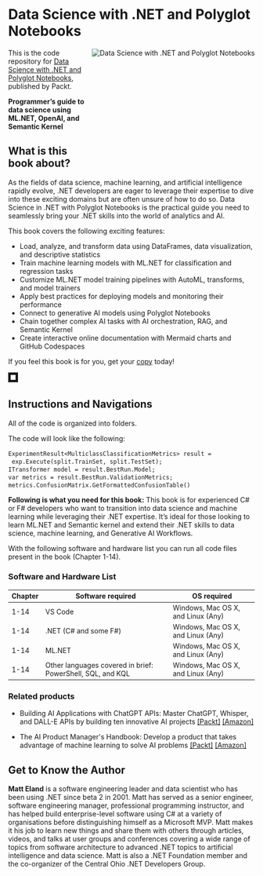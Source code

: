 # Data Science with .NET and Polyglot Notebooks

<a href="https://www.packtpub.com/en-us/product/data-science-with-net-and-polyglot-notebooks-9781835882962?utm_source=github&utm_medium=repository&utm_campaign="><img src="https://content.packt.com/_/image/original/B22115/cover_image_large.jpg" alt="Data Science with .NET and Polyglot Notebooks" height="256px" align="right"></a>

This is the code repository for [Data Science with .NET and Polyglot Notebooks](https://www.packtpub.com/en-us/product/data-science-with-net-and-polyglot-notebooks-9781835882962?utm_source=github&utm_medium=repository&utm_campaign=), published by Packt.

**Programmer’s guide to data science using ML.NET, OpenAI, and Semantic Kernel**

## What is this book about?
As the fields of data science, machine learning, and artificial intelligence rapidly evolve, .NET developers are eager to leverage their expertise to dive into these exciting domains but are often unsure of how to do so. Data Science in .NET with Polyglot Notebooks is the practical guide you need to seamlessly bring your .NET skills into the world of analytics and AI.

This book covers the following exciting features:
* Load, analyze, and transform data using DataFrames, data visualization, and descriptive statistics
* Train machine learning models with ML.NET for classification and regression tasks
* Customize ML.NET model training pipelines with AutoML, transforms, and model trainers
* Apply best practices for deploying models and monitoring their performance
* Connect to generative AI models using Polyglot Notebooks
* Chain together complex AI tasks with AI orchestration, RAG, and Semantic Kernel
* Create interactive online documentation with Mermaid charts and GitHub Codespaces

If you feel this book is for you, get your [copy](https://www.amazon.com/dp/1835882978) today!

<a href="https://www.packtpub.com/?utm_source=github&utm_medium=banner&utm_campaign=GitHubBanner"><img src="https://raw.githubusercontent.com/PacktPublishing/GitHub/master/GitHub.png" 
alt="https://www.packtpub.com/" border="5" /></a>

## Instructions and Navigations
All of the code is organized into folders.

The code will look like the following:
```
ExperimentResult<MulticlassClassificationMetrics> result =
 exp.Execute(split.TrainSet, split.TestSet);
ITransformer model = result.BestRun.Model;
var metrics = result.BestRun.ValidationMetrics;
metrics.ConfusionMatrix.GetFormattedConfusionTable()
```

**Following is what you need for this book:**
This book is for experienced C# or F# developers who want to transition into data science and machine learning while leveraging their .NET expertise. It’s ideal for those looking to learn ML.NET and Semantic kernel and extend their .NET skills to data science, machine learning, and Generative AI Workflows.

With the following software and hardware list you can run all code files present in the book (Chapter 1-14).
### Software and Hardware List
| Chapter | Software required | OS required |
| -------- | ------------------------------------ | ----------------------------------- |
| 1-14 |  VS Code | Windows, Mac OS X, and Linux (Any) |
| 1-14 |  .NET (C# and some F#) | Windows, Mac OS X, and Linux (Any) |
| 1-14 |  ML.NET | Windows, Mac OS X, and Linux (Any) |
| 1-14 |  Other languages covered in brief: PowerShell, SQL, and KQL | Windows, Mac OS X, and Linux (Any) |

### Related products
* Building AI Applications with ChatGPT APIs: Master ChatGPT, Whisper, and DALL-E APIs by building ten innovative AI projects [[Packt]](https://www.packtpub.com/en-us/product/building-ai-applications-with-chatgpt-apis-9781805127567?utm_source=github&utm_medium=repository&utm_campaign=9781839216862) [[Amazon]](https://www.amazon.com/dp/180512756X)

* The AI Product Manager's Handbook: Develop a product that takes advantage of machine learning to solve AI problems [[Packt]](https://www.packtpub.com/en-us/product/the-ai-product-managers-handbook-9781804612934?utm_source=github&utm_medium=repository&utm_campaign=9781803239545) [[Amazon]](https://www.amazon.com/dp/1804612936)

## Get to Know the Author
**Matt Eland**
is a software engineering leader and data scientist who has been using .NET since beta 2 in 2001. Matt has served as a senior engineer, software engineering manager, professional programming instructor, and has helped build enterprise-level software using C# at a variety of organisations before distinguishing himself as a Microsoft MVP.
Matt makes it his job to learn new things and share them with others through articles, videos, and talks at user groups and conferences covering a wide range of topics from software architecture to advanced .NET topics to artificial intelligence and data science. Matt is also a .NET Foundation member and the co-organizer of the Central Ohio .NET Developers Group.
